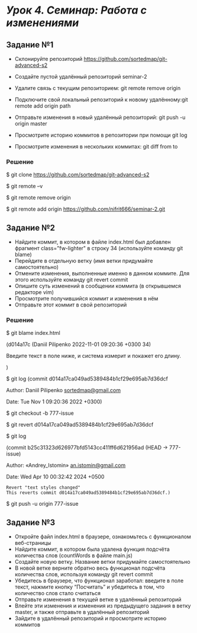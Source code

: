 # ***Урок 4. Семинар: Работа с изменениями***

## Задание №1 
-	Склонируйте репозиторий https://github.com/sortedmap/git-advanced-s2

-	Создайте пустой удалённый репозиторий seminar-2


-	Удалите связь с текущим репозиторием: git remote remove origin

-	Подключите свой локальный репозиторий к новому удалённому:git remote add origin path


-	Отправьте изменения в новый удалённый репозиторий:
git push -u origin master

-	Просмотрите историю коммитов в репозитории при помощи git log

-	Просмотрите изменения в нескольких коммитах: git diff from to

### Решение ###

$ git clone https://github.com/sortedmap/git-advanced-s2

$ git remote –v

$ git remote remove origin

$ git remote add origin https://github.com/nifrit666/seminar-2.git


## Задание №2 ##
-	Найдите коммит, в котором в файле index.html был добавлен фрагмент class="fw-lighter" в строку 34 (используйте команду git blame)
-	Перейдите в отдельную ветку (имя ветки придумайте самостоятельно)
-	Отмените изменения, выполненные именно в данном коммите. Для этого используйте команду git revert commit
-	Опишите суть изменений в сообщении коммита (в открывшемся редакторе vim)
-	Просмотрите получившийся коммит и изменения в нём
- Отправьте этот коммит в свой репозиторий


### Решение ###
$ git blame index.html

(d014a17c (Daniil Pilipenko 2022-11-01 09:20:36 +0300 34)     <p class="fw-lighter">Введите текст в поле ниже, и система измерит и покажет его длину.</p>)

$ git log 
(commit d014a17ca049ad5389484b1cf29e695ab7d36dcf

Author: Daniil Pilipenko <sortedmap@gmail.com>

Date:   Tue Nov 1 09:20:36 2022 +0300)

$ git checkout -b 777-issue

$ git revert d014a17ca049ad5389484b1cf29e695ab7d36dcf

$ git log

(commit b25c31323d626977bfd5143cc411ff6d621956ad (HEAD -> 777-issue)

Author: «Andrey_Istomin» <an.istomin@gmail.com>

Date:   Wed Apr 10 00:32:42 2024 +0500

    Revert "text styles changed"
    This reverts commit d014a17ca049ad5389484b1cf29e695ab7d36dcf.)

$ git push -u origin 777-issue

## Задание №3 ##
-	Откройте файл index.html в браузере, ознакомьтесь с функционалом веб-страницы
-	Найдите коммит, в котором была удалена функция подсчёта количества слов (countWords в файле main.js)
-	Создайте новую ветку. Название ветки придумайте самостоятельно
-	В новой ветке верните обратно весь функционал подсчёта количества слов, используя команду git revert commit
-	Убедитесь в браузере, что функционал заработал: введите в поле текст, нажмите кнопку “Посчитать” и убедитесь в том, что количество слов стало считаться
-	Отправьте изменения в текущей ветке в удалённый репозиторий
-	Влейте эти изменения и изменения из предыдущего задания в ветку master, и также отправьте в удалённый репозиторий
-	Зайдите в удалённый репозиторий и просмотрите историю коммитов

